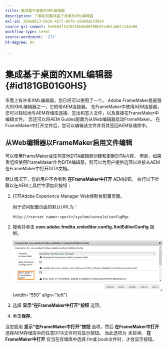 ```yaml
---
title: 集成基于桌面的XML编辑器
description: 了解如何集成基于桌面的XML编辑器
exl-id: 268e8613-bb3b-4577-96fb-a588dabfd834
source-git-commit: 5e0584f1bf0216b8b00f00b9fe46fa682c244e08
workflow-type: tm+mt
source-wordcount: '272'
ht-degree: 0%

---
```


# 集成基于桌面的XML编辑器 {#id181GB01G0HS}

市面上有许多XML编辑器，您已经可以使用了一个。 Adobe FrameMaker是最强大的XML编辑器之一，它附带AEM连接器。 在FrameMaker中使用AEM连接器，您可以轻松地与AEM存储库连接、签出和签入文件，以及直接在FrameMaker中编辑文件。 您还可以将AEM Guides配置为从Web编辑器启动FrameMaker。 在FrameMaker中打开文件后，您可以编辑该文件并将其签回AEM存储库中。

## 从Web编辑器以FrameMaker启用文件编辑

可以使用FrameMaker或任何其他DITA编辑器创建和更新DITA内容。 但是，如果贵组织使用FrameMaker作为DITA编辑器，则可以为用户提供选项以直接从AEM在FrameMaker中打开DITA文档。

默认情况下，您的用户不会看到 **在FrameMaker中打开** AEM按钮。 执行以下步骤以在AEM工具栏中添加此按钮：

1. 打开Adobe Experience Manager Web控制台配置页面。

   用于访问配置页面的默认URL为：

   ```http
   http://<server name>:<port>/system/console/configMgr
   ```

1. 搜索并单击 **com.adobe.fmdita.xmleditor.config.XmlEditorConfig** 捆绑。

   ![](assets/open-in-fm-toolbar.png){width="550" align="left"}

1. 选择 **显示“在FrameMaker中打开”按钮** 选项。

1. 单击&#x200B;**保存**。


当您启用 **显示“在FrameMaker中打开”按钮** 选项，然后 **在FrameMaker中打开** 选择AEM存储库中的任意DITA文件时将显示按钮。 当此选项为 *未启用*， **在FrameMaker中打开** 仅当在存储库中选择.fm或.book文件时，才会显示按钮。

